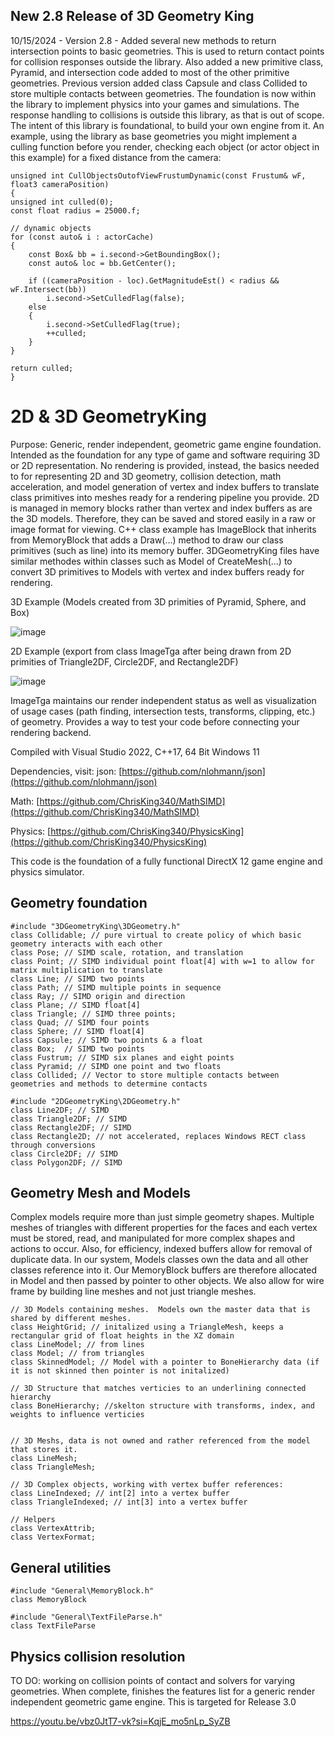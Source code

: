 ## New 2.8 Release of 3D Geometry King

10/15/2024 - Version 2.8 - Added several new methods to return intersection points to basic geometries. This is used to return contact points for collision responses outside the library. Also added a new primitive class, Pyramid, and intersection code added to most of the other primitive geometries. Previous version added class Capsule and class Collided to store multiple contacts between geometries. The foundation is now within the library to implement physics into your games and simulations. The response handling to collisions is outside this library, as that is out of scope. The intent of this library is foundational, to build your own engine from it. An example, using the library as base geometries you might implement a culling function before you render, checking each object (or actor object in this example) for a fixed distance from the camera:

    
    unsigned int CullObjectsOutofViewFrustumDynamic(const Frustum& wF, float3 cameraPosition)
    {
    unsigned int culled(0);
    const float radius = 25000.f;

    // dynamic objects
    for (const auto& i : actorCache)
    {
        const Box& bb = i.second->GetBoundingBox();
        const auto& loc = bb.GetCenter();

        if ((cameraPosition - loc).GetMagnitudeEst() < radius && wF.Intersect(bb))
            i.second->SetCulledFlag(false);
        else
        {
            i.second->SetCulledFlag(true);
            ++culled;
        }
    }

    return culled;
    }

# 2D & 3D GeometryKing

Purpose: Generic, render independent, geometric game engine foundation. 
Intended as the foundation for any type of game and software requiring 3D or 2D representation. No rendering is provided, instead, the basics needed to for representing 2D and 3D geometry, collision detection, math acceleration, and model generation of vertex and index buffers to translate class primitives into meshes ready for a rendering pipeline you provide. 2D is managed in memory blocks rather than vertex and index buffers as are the 3D models. Therefore, they can be saved and stored easily in a raw or image format for viewing. C\+\+ class example has ImageBlock that inherits from MemoryBlock that adds a Draw(...) method to draw our class primitives (such as line) into its memory buffer. 3DGeometryKing files have similar methodes within classes such as Model of CreateMesh(...) to convert 3D primitives to Models with vertex and index buffers ready for rendering. 

3D Example (Models created from 3D primities of Pyramid, Sphere, and Box)

![image](https://github.com/user-attachments/assets/b2f6a2b9-4caa-415d-9154-c15210d4a212)

2D Example (export from class ImageTga after being drawn from 2D primities of Triangle2DF, Circle2DF, and Rectangle2DF)

![image](https://user-images.githubusercontent.com/15188055/192162868-6b863a96-c34d-49b2-83d2-d2f9f18e1af1.png)

ImageTga maintains our render independent status as well as visualization of usage cases (path finding, intersection tests, transforms, clipping, etc.) of geometry. Provides a way to test your code before connecting your rendering backend.

Compiled with Visual Studio 2022, C\+\+17, 64 Bit Windows 11

Dependencies, visit:
   json:    [https://github.com/nlohmann/json](https://github.com/nlohmann/json)
   
   Math:    [https://github.com/ChrisKing340/MathSIMD](https://github.com/ChrisKing340/MathSIMD)
   
   Physics: [https://github.com/ChrisKing340/PhysicsKing](https://github.com/ChrisKing340/PhysicsKing)

This code is the foundation of a fully functional DirectX 12 game engine and physics simulator.

## Geometry foundation
   
    #include "3DGeometryKing\3DGeometry.h"
    class Collidable; // pure virtual to create policy of which basic geometry interacts with each other
    class Pose; // SIMD scale, rotation, and translation
    class Point; // SIMD individual point float[4] with w=1 to allow for matrix multiplication to translate
    class Line; // SIMD two points
    class Path; // SIMD multiple points in sequence
    class Ray; // SIMD origin and direction
    class Plane; // SIMD float[4]
    class Triangle; // SIMD three points;
    class Quad; // SIMD four points
    class Sphere; // SIMD float[4]
    class Capsule; // SIMD two points & a float
    class Box;  // SIMD two points
    class Fustrum; // SIMD six planes and eight points
    class Pyramid; // SIMD one point and two floats
    class Collided; // Vector to store multiple contacts between geometries and methods to determine contacts

    #include "2DGeometryKing\2DGeometry.h"
    class Line2DF; // SIMD
    class Triangle2DF; // SIMD
    class Rectangle2DF; // SIMD
    class Rectangle2D; // not accelerated, replaces Windows RECT class through conversions
    class Circle2DF; // SIMD
    class Polygon2DF; // SIMD

## Geometry Mesh and Models

Complex models require more than just simple geometry shapes.  Multiple meshes of triangles with different properties for the faces and each vertex must be stored, read, and manipulated for more complex shapes and actions to occur.  Also, for efficiency, indexed buffers allow for removal of duplicate data.  In our system, Models classes own the data and all other classes reference into it.  Our MemoryBlock buffers are therefore allocated in Model and then passed by pointer to other objects.  We also allow for wire frame by building line meshes and not just triangle meshes.

    // 3D Models containing meshes.  Models own the master data that is shared by different meshes. 
    class HeightGrid; // initalized using a TriangleMesh, keeps a rectangular grid of float heights in the XZ domain
    class LineModel; // from lines
    class Model; // from triangles
    class SkinnedModel; // Model with a pointer to BoneHierarchy data (if it is not skinned then pointer is not initalized)  
    
    // 3D Structure that matches verticies to an underlining connected hierarchy
    class BoneHierarchy; //skelton structure with transforms, index, and weights to influence verticies
    

    // 3D Meshs, data is not owned and rather referenced from the model that stores it.
    class LineMesh;
    class TriangleMesh;
    
    // 3D Complex objects, working with vertex buffer references:
    class LineIndexed; // int[2] into a vertex buffer
    class TriangleIndexed; // int[3] into a vertex buffer
    
    // Helpers
    class VertexAttrib;
    class VertexFormat;

## General utilities

    #include "General\MemoryBlock.h"
    class MemoryBlock

    #include "General\TextFileParse.h"
    class TextFileParse

## Physics collision resolution 

TO DO: working on collision points of contact and solvers for varying geometries. When complete, finishes the features list for a generic render independent geometric game engine. This is targeted for Release 3.0

https://youtu.be/vbz0JtT7-vk?si=KqjE_mo5nLp_SyZB
